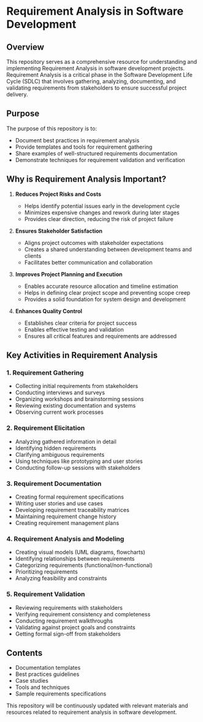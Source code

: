 # Requirement Analysis in Software Development

## Overview
This repository serves as a comprehensive resource for understanding and implementing Requirement Analysis in software development projects. Requirement Analysis is a critical phase in the Software Development Life Cycle (SDLC) that involves gathering, analyzing, documenting, and validating requirements from stakeholders to ensure successful project delivery.

## Purpose
The purpose of this repository is to:
- Document best practices in requirement analysis
- Provide templates and tools for requirement gathering
- Share examples of well-structured requirements documentation
- Demonstrate techniques for requirement validation and verification

## Why is Requirement Analysis Important?

1. **Reduces Project Risks and Costs**
   - Helps identify potential issues early in the development cycle
   - Minimizes expensive changes and rework during later stages
   - Provides clear direction, reducing the risk of project failure

2. **Ensures Stakeholder Satisfaction**
   - Aligns project outcomes with stakeholder expectations
   - Creates a shared understanding between development teams and clients
   - Facilitates better communication and collaboration

3. **Improves Project Planning and Execution**
   - Enables accurate resource allocation and timeline estimation
   - Helps in defining clear project scope and preventing scope creep
   - Provides a solid foundation for system design and development

4. **Enhances Quality Control**
   - Establishes clear criteria for project success
   - Enables effective testing and validation
   - Ensures all critical features and requirements are addressed

## Key Activities in Requirement Analysis

### 1. Requirement Gathering
- Collecting initial requirements from stakeholders
- Conducting interviews and surveys
- Organizing workshops and brainstorming sessions
- Reviewing existing documentation and systems
- Observing current work processes

### 2. Requirement Elicitation
- Analyzing gathered information in detail
- Identifying hidden requirements
- Clarifying ambiguous requirements
- Using techniques like prototyping and user stories
- Conducting follow-up sessions with stakeholders

### 3. Requirement Documentation
- Creating formal requirement specifications
- Writing user stories and use cases
- Developing requirement traceability matrices
- Maintaining requirement change history
- Creating requirement management plans

### 4. Requirement Analysis and Modeling
- Creating visual models (UML diagrams, flowcharts)
- Identifying relationships between requirements
- Categorizing requirements (functional/non-functional)
- Prioritizing requirements
- Analyzing feasibility and constraints

### 5. Requirement Validation
- Reviewing requirements with stakeholders
- Verifying requirement consistency and completeness
- Conducting requirement walkthroughs
- Validating against project goals and constraints
- Getting formal sign-off from stakeholders

## Contents
- Documentation templates
- Best practices guidelines
- Case studies
- Tools and techniques
- Sample requirements specifications

This repository will be continuously updated with relevant materials and resources related to requirement analysis in software development.